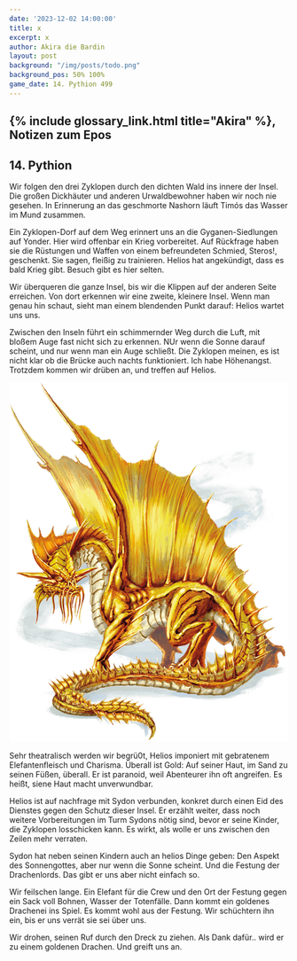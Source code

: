 ```yaml
---
date: '2023-12-02 14:00:00'
title: x
excerpt: x
author: Akira die Bardin
layout: post
background: "/img/posts/todo.png"
background_pos: 50% 100%
game_date: 14. Pythion 499
---
```


<div class="rhyme">
  <blockquote>

  </blockquote>
</div>

## {% include glossary_link.html title="Akira" %}, Notizen zum Epos


## 14. Pythion

Wir folgen den drei Zyklopen durch den dichten Wald ins innere der Insel. Die großen Dickhäuter und anderen Urwaldbewohner haben wir noch nie gesehen. In Erinnerung an das geschmorte Nashorn läuft Timós das Wasser im Mund zusammen.

Ein Zyklopen-Dorf auf dem Weg erinnert uns an die Gyganen-Siedlungen auf Yonder. Hier wird offenbar ein Krieg vorbereitet. Auf Rückfrage haben sie die Rüstungen und Waffen von einem befreundeten Schmied, Steros!, geschenkt. Sie sagen, fleißig zu trainieren. Helios hat angekündigt, dass es bald Krieg gibt. Besuch gibt es hier selten.

Wir überqueren die ganze Insel, bis wir die Klippen auf der anderen Seite erreichen. Von dort erkennen wir eine zweite, kleinere Insel. Wenn man genau hin schaut, sieht man einem blendenden Punkt darauf: Helios wartet uns uns.

Zwischen den Inseln führt ein schimmernder Weg durch die Luft, mit bloßem Auge fast nicht sich zu erkennen. NUr wenn die Sonne darauf scheint, und nur wenn man ein Auge schließt. Die Zyklopen meinen, es ist nicht klar ob die Brücke auch nachts funktioniert. Ich habe Höhenangst. Trotzdem kommen wir drüben an, und treffen auf Helios.

![Helios](/img/posts/helios.png)

Sehr theatralisch werden wir begrü0t, Helios imponiert mit gebratenem Elefantenfleisch und Charisma. Überall ist Gold: Auf seiner Haut, im Sand zu seinen Füßen, überall. Er ist paranoid, weil Abenteurer ihn oft angreifen. Es heißt, siene Haut macht unverwundbar.

Helios ist auf nachfrage mit Sydon verbunden, konkret durch einen Eid des Dienstes gegen den Schutz dieser Insel. Er erzählt weiter, dass noch weitere Vorbereitungen im Turm Sydons nötig sind, bevor er seine Kinder, die Zyklopen losschicken kann. Es wirkt, als wolle er uns zwischen den Zeilen mehr verraten.

Sydon hat neben seinen Kindern auch an helios Dinge geben: Den Aspekt des Sonnengottes, aber nur wenn die Sonne scheint. Und die Festung der Drachenlords. Das gibt er uns aber nicht einfach so.

Wir feilschen lange. Ein Elefant für die Crew und den Ort der Festung gegen ein Sack voll Bohnen, Wasser der Totenfälle.
Dann kommt ein goldenes Drachenei ins Spiel. Es kommt wohl aus der Festung. Wir schüchtern ihn ein, bis er uns verrät sie sei über uns.

Wir drohen, seinen Ruf durch den Dreck zu ziehen. Als Dank dafür.. wird er zu einem goldenen Drachen. Und greift uns an.





<!-- morgen schlüpft mein drache, am 15. volkion -->

<!--
Die Amazonen sind mit der Halbinsel Aresia in Verbindung, 
pythor und hexia, grüner drache, hängen zusammen
Narsus für viele aresianer ein spielzeug der königin.
Helios hat auch Gefallen an den Gyganen gefunden
(Chondrus erzählt uns, beim "träumer", also der richtung ohne sterne, finden wir die nether seee)
Tiameia versucht herauszufinden, wo sie ein Ei herbekommen kann. Pythor versucht zu helfen, ist aber sehr mysteriös und erwähnt Begriffe wie "Goldene Münze", "Sonnenaufgang" und "Helios".
-->
